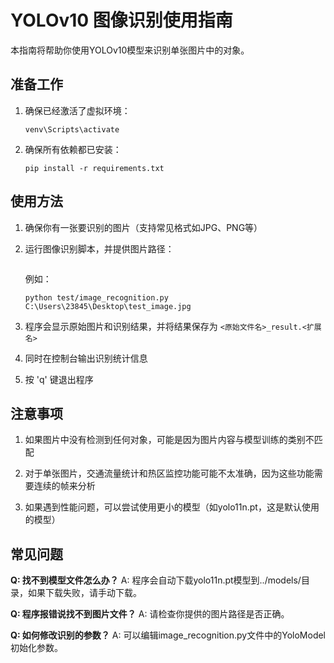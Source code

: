 # YOLOv10 图像识别使用指南

本指南将帮助你使用YOLOv10模型来识别单张图片中的对象。

## 准备工作

1. 确保已经激活了虚拟环境：
   ```
   venv\Scripts\activate
   ```

2. 确保所有依赖都已安装：
   ```
   pip install -r requirements.txt
   ```

## 使用方法

1. 确保你有一张要识别的图片（支持常见格式如JPG、PNG等）

2. 运行图像识别脚本，并提供图片路径：
   ```
   
   ```

   例如：
   ```
   python test/image_recognition.py C:\Users\23845\Desktop\test_image.jpg
   ```

3. 程序会显示原始图片和识别结果，并将结果保存为 `<原始文件名>_result.<扩展名>`

4. 同时在控制台输出识别统计信息

5. 按 'q' 键退出程序

## 注意事项

1. 如果图片中没有检测到任何对象，可能是因为图片内容与模型训练的类别不匹配

2. 对于单张图片，交通流量统计和热区监控功能可能不太准确，因为这些功能需要连续的帧来分析

3. 如果遇到性能问题，可以尝试使用更小的模型（如yolo11n.pt，这是默认使用的模型）

## 常见问题

**Q: 找不到模型文件怎么办？**
A: 程序会自动下载yolo11n.pt模型到../models/目录，如果下载失败，请手动下载。

**Q: 程序报错说找不到图片文件？**
A: 请检查你提供的图片路径是否正确。

**Q: 如何修改识别的参数？**
A: 可以编辑image_recognition.py文件中的YoloModel初始化参数。